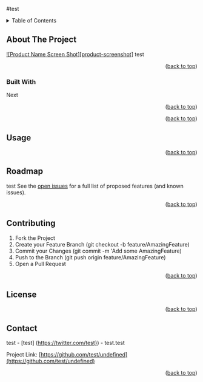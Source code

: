 #test
  <!-- TABLE OF CONTENTS -->
  <details>
    <summary>Table of Contents</summary>
    <ol>
      <li>
        <a href="#about-the-project">About The Project</a>
        <p>test 
        </p>
        <ul>
          <li><a href="#built-with">Built With</a></li>
        </ul>
      </li>
      <li>
        <a href="#getting-started">Getting Started</a>
        <ul>
          <li><a href="#prerequisites">Prerequisites</a></li>
          <li><a href="#installation">Installation</a></li>
        </ul>
      </li>
      <li><a href="#usage">Usage</a></li>
      <li><a href="#roadmap">Roadmap</a></li>
      <li><a href="#contributing">Contributing</a></li>
      <li><a href="#license">License</a></li>
      <li><a href="#contact">Contact</a></li>
      <li><a href="#acknowledgments">Acknowledgments</a></li>
    </ol>
  </details>
  
  
  
  <!-- ABOUT THE PROJECT -->
  ## About The Project
  
  [![Product Name Screen Shot][product-screenshot]](https://example.com)
  test
  <p align="right">(<a href="#readme-top">back to top</a>)</p>
  
  
  
  ### Built With
  Next
  <p align="right">(<a href="#readme-top">back to top</a>)</p>
  
  
  
  <!-- GETTING STARTED -->
  <!-- ## Getting Started
  
  
  ### Prerequisites -->
  
  
 
  
  <p align="right">(<a href="#readme-top">back to top</a>)</p>
  
  
  
  <!-- USAGE EXAMPLES -->
  ## Usage
  
  <p align="right">(<a href="#readme-top">back to top</a>)</p>
  
  
  
  <!-- ROADMAP -->
  ## Roadmap
  test
  See the [open issues](https://github.com/othneildrew/Best-README-Template/issues) for a full list of proposed features (and known issues).
  
  <p align="right">(<a href="#readme-top">back to top</a>)</p>
  
  
  
  <!-- CONTRIBUTING -->
  ## Contributing
  
  1. Fork the Project
  2. Create your Feature Branch (git checkout -b feature/AmazingFeature)
  3. Commit your Changes (git commit -m 'Add some AmazingFeature)
  4. Push to the Branch (git push origin feature/AmazingFeature)
  5. Open a Pull Request
  
  <p align="right">(<a href="#readme-top">back to top</a>)</p>
  
  
  
  <!-- LICENSE -->
   ## License
  
  <p align="right">(<a href="#readme-top">back to top</a>)</p>

  
  
  <!-- CONTACT -->
  ## Contact
  
  test - [test] (https://twitter.com/test}) - test.test
  
  Project Link: [https://github.com/test/undefined](https://github.com/test/undefined)
  
  <p align="right">(<a href="#readme-top">back to top</a>)</p>